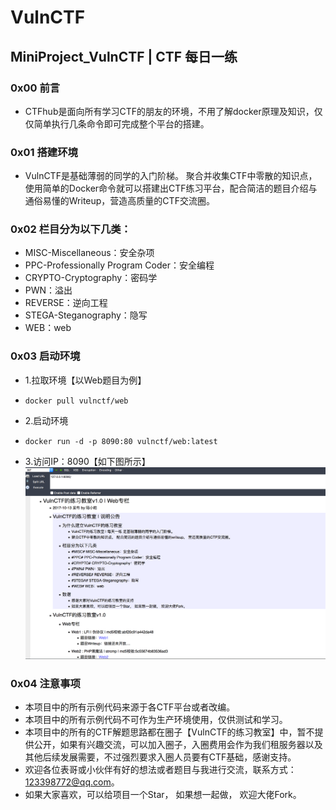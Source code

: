 # VulnCTF

## MiniProject_VulnCTF | CTF 每日一练

### 0x00 前言
* CTFhub是面向所有学习CTF的朋友的环境，不用了解docker原理及知识，仅仅简单执行几条命令即可完成整个平台的搭建。

### 0x01 搭建环境
* VulnCTF是基础薄弱的同学的入门阶梯。 聚合并收集CTF中零散的知识点，使用简单的Docker命令就可以搭建出CTF练习平台，配合简洁的题目介绍与通俗易懂的Writeup，营造高质量的CTF交流圈。 

### 0x02 栏目分为以下几类： 
* MISC-Miscellaneous：安全杂项
* PPC-Professionally Program Coder：安全编程
* CRYPTO-Cryptography：密码学
* PWN：溢出
* REVERSE：逆向工程 
* STEGA-Steganography：隐写 
* WEB：web

### 0x03 启动环境

* 1.拉取环境【以Web题目为例】
*     docker pull vulnctf/web
* 2.启动环境
*     docker run -d -p 8090:80 vulnctf/web:latest
* 3.访问IP：8090【如下图所示】
![Alt text](9.png)

### 0x04 注意事项
* 本项目中的所有示例代码来源于各CTF平台或者改编。
* 本项目中的所有示例代码不可作为生产环境使用，仅供测试和学习。
* 本项目中的所有的CTF解题思路都在圈子【VulnCTF的练习教室】中，暂不提供公开，如果有兴趣交流，可以加入圈子，入圈费用会作为我们租服务器以及其他后续发展需要，不过强烈要求入圈人员要有CTF基础，感谢支持。
* 欢迎各位表哥或小伙伴有好的想法或者题目与我进行交流，联系方式：123398772@qq.com。
* 如果大家喜欢，可以给项目一个Star， 如果想一起做， 欢迎大佬Fork。

